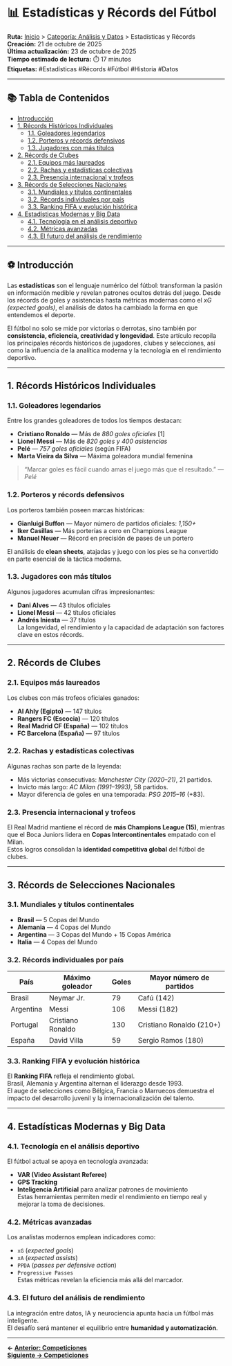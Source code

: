 # 📊 Estadísticas y Récords del Fútbol

**Ruta:** [Inicio](index.md) > [Categoría: Análisis y Datos](#) > Estadísticas y Récords  
**Creación:** 21 de octubre de 2025  
**Última actualización:** 23 de octubre de 2025  
**Tiempo estimado de lectura:** ⏱️ 17 minutos  
**Etiquetas:** #Estadísticas #Récords #Fútbol #Historia #Datos  

---

## 📚 Tabla de Contenidos
- [Introducción](#introducción)
- [1. Récords Históricos Individuales](#1-récords-históricos-individuales)
  - [1.1. Goleadores legendarios](#11-goleadores-legendarios)
  - [1.2. Porteros y récords defensivos](#12-porteros-y-récords-defensivos)
  - [1.3. Jugadores con más títulos](#13-jugadores-con-más-títulos)
- [2. Récords de Clubes](#2-récords-de-clubes)
  - [2.1. Equipos más laureados](#21-equipos-más-laureados)
  - [2.2. Rachas y estadísticas colectivas](#22-rachas-y-estadísticas-colectivas)
  - [2.3. Presencia internacional y trofeos](#23-presencia-internacional-y-trofeos)
- [3. Récords de Selecciones Nacionales](#3-récords-de-selecciones-nacionales)
  - [3.1. Mundiales y títulos continentales](#31-mundiales-y-títulos-continentales)
  - [3.2. Récords individuales por país](#32-récords-individuales-por-país)
  - [3.3. Ranking FIFA y evolución histórica](#33-ranking-fifa-y-evolución-histórica)
- [4. Estadísticas Modernas y Big Data](#4-estadísticas-modernas-y-big-data)
  - [4.1. Tecnología en el análisis deportivo](#41-tecnología-en-el-análisis-deportivo)
  - [4.2. Métricas avanzadas](#42-métricas-avanzadas)
  - [4.3. El futuro del análisis de rendimiento](#43-el-futuro-del-análisis-de-rendimiento)

---

## ⚽ Introducción

Las **estadísticas** son el lenguaje numérico del fútbol: transforman la pasión en información medible y revelan patrones ocultos detrás del juego. Desde los récords de goles y asistencias hasta métricas modernas como el *xG (expected goals)*, el análisis de datos ha cambiado la forma en que entendemos el deporte.

El fútbol no solo se mide por victorias o derrotas, sino también por **consistencia, eficiencia, creatividad y longevidad**. Este artículo recopila los principales récords históricos de jugadores, clubes y selecciones, así como la influencia de la analítica moderna y la tecnología en el rendimiento deportivo.

---

## 1. Récords Históricos Individuales

### 1.1. Goleadores legendarios
Entre los grandes goleadores de todos los tiempos destacan:
- **Cristiano Ronaldo** — Más de *880 goles oficiales* [1]
- **Lionel Messi** — Más de *820 goles y 400 asistencias*
- **Pelé** — *757 goles oficiales* (según FIFA)
- **Marta Vieira da Silva** — Máxima goleadora mundial femenina

> “Marcar goles es fácil cuando amas el juego más que el resultado.” — *Pelé*

### 1.2. Porteros y récords defensivos
Los porteros también poseen marcas históricas:
- **Gianluigi Buffon** — Mayor número de partidos oficiales: *1,150+*  
- **Iker Casillas** — Más porterías a cero en Champions League  
- **Manuel Neuer** — Récord en precisión de pases de un portero  

El análisis de **clean sheets**, atajadas y juego con los pies se ha convertido en parte esencial de la táctica moderna.

### 1.3. Jugadores con más títulos
Algunos jugadores acumulan cifras impresionantes:
- **Dani Alves** — 43 títulos oficiales  
- **Lionel Messi** — 42 títulos oficiales  
- **Andrés Iniesta** — 37 títulos  
La longevidad, el rendimiento y la capacidad de adaptación son factores clave en estos récords.

---

## 2. Récords de Clubes

### 2.1. Equipos más laureados
Los clubes con más trofeos oficiales ganados:
- **Al Ahly (Egipto)** — 147 títulos  
- **Rangers FC (Escocia)** — 120 títulos  
- **Real Madrid CF (España)** — 102 títulos  
- **FC Barcelona (España)** — 97 títulos  

### 2.2. Rachas y estadísticas colectivas
Algunas rachas son parte de la leyenda:
- Más victorias consecutivas: *Manchester City (2020–21)*, 21 partidos.  
- Invicto más largo: *AC Milan (1991–1993)*, 58 partidos.  
- Mayor diferencia de goles en una temporada: *PSG 2015–16* (+83).

### 2.3. Presencia internacional y trofeos
El Real Madrid mantiene el récord de **más Champions League (15)**, mientras que el Boca Juniors lidera en **Copas Intercontinentales** empatado con el Milan.  
Estos logros consolidan la **identidad competitiva global** del fútbol de clubes.

---

## 3. Récords de Selecciones Nacionales

### 3.1. Mundiales y títulos continentales
- **Brasil** — 5 Copas del Mundo  
- **Alemania** — 4 Copas del Mundo  
- **Argentina** — 3 Copas del Mundo + 15 Copas América  
- **Italia** — 4 Copas del Mundo  

### 3.2. Récords individuales por país
| País | Máximo goleador | Goles | Mayor número de partidos |
|------|------------------|--------|--------------------------|
| Brasil | Neymar Jr. | 79 | Cafú (142) |
| Argentina | Messi | 106 | Messi (182) |
| Portugal | Cristiano Ronaldo | 130 | Cristiano Ronaldo (210+) |
| España | David Villa | 59 | Sergio Ramos (180) |

### 3.3. Ranking FIFA y evolución histórica
El **Ranking FIFA** refleja el rendimiento global.  
Brasil, Alemania y Argentina alternan el liderazgo desde 1993.  
El auge de selecciones como Bélgica, Francia o Marruecos demuestra el impacto del desarrollo juvenil y la internacionalización del talento.

---

## 4. Estadísticas Modernas y Big Data

### 4.1. Tecnología en el análisis deportivo
El fútbol actual se apoya en tecnología avanzada:  
- **VAR (Video Assistant Referee)**  
- **GPS Tracking** 
- **Inteligencia Artificial** para analizar patrones de movimiento  
Estas herramientas permiten medir el rendimiento en tiempo real y mejorar la toma de decisiones.

### 4.2. Métricas avanzadas
Los analistas modernos emplean indicadores como:
- `xG` (*expected goals*)  
- `xA` (*expected assists*)  
- `PPDA` (*passes per defensive action*)  
- `Progressive Passes`  
Estas métricas revelan la eficiencia más allá del marcador.

### 4.3. El futuro del análisis de rendimiento
La integración entre datos, IA y neurociencia apunta hacia un fútbol más inteligente.  
El desafío será mantener el equilibrio entre **humanidad y automatización**.


---

**← [Anterior: Competiciones](Competiciones.md)**  
**[Siguiente → Competiciones](Distintas-Categorías.md)**  

